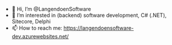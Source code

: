 - 👋 Hi, I’m @LangendoenSoftware
- 👀 I’m interested in (backend) software development, C# (.NET), Sitecore, Delphi
- 📫 How to reach me: https://langendoensoftware-dev.azurewebsites.net/ 

<!---
LangendoenSoftware/LangendoenSoftware is a ✨ special ✨ repository because its `README.md` (this file) appears on your GitHub profile.
You can click the Preview link to take a look at your changes.
--->
